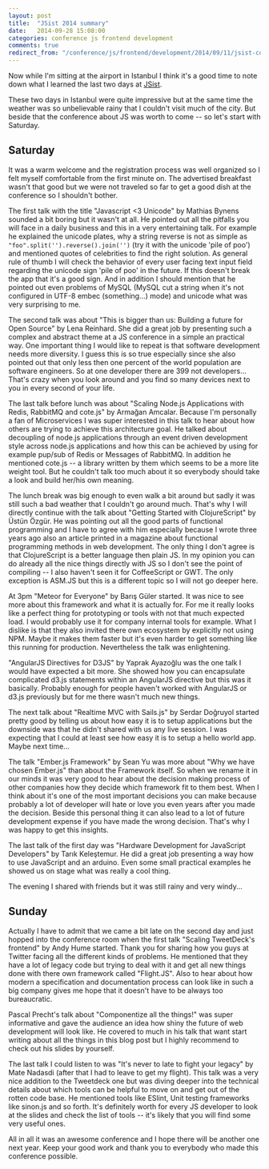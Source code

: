 ```yaml
---
layout: post
title:  "JSist 2014 summary"
date:   2014-09-28 15:08:00
categories: conference js frontend development
comments: true
redirect_from: "/conference/js/frontend/development/2014/09/11/jsist-conference-summary/"
---
```


Now while I'm sitting at the airport in Istanbul I think it's a good time to note down what I learned the last two days at [JSist](http://lanyrd.com/2014/jsist/).

These two days in Istanbul were quite impressive but at the same time the weather was so unbelievable rainy that I couldn't visit much of the city. But beside that the conference about JS was worth to come -- so let's start with Saturday.

## Saturday 
It was a warm welcome and the registration process was well organized so I felt myself comfortable from the first minute on. The advertised breakfast wasn't that good but we were not traveled so far to get a good dish at the conference so I shouldn't bother. 

The first talk with the title "Javascript <3 Unicode" by Mathias Bynens sounded a bit boring but it wasn't at all. He pointed out all the pitfalls you will face in a daily business and this in a very entertaining talk. For example he explained the unicode plates, why a string reverse is not as simple as `"foo".split('').reverse().join('')` (try it with the unicode 'pile of poo') and mentioned quotes of celebrities to find the right solution. As general rule of thumb I will check the behavior of every user facing text input field regarding the unicode sign 'pile of poo' in the future. If this doesn't break the app that it's a good sign. And in addition I should mention that he pointed out even problems of MySQL (MySQL cut a string when it's not configured in UTF-8 embec (something...) mode) and unicode what was very surprising to me.

The second talk was about "This is bigger than us: Building a future for Open Source" by Lena Reinhard. She did a great job by presenting such a complex and abstract theme at a JS conference in a simple an practical way. One important thing I would like to repeat is that software development needs more diversity. I guess this is so true especially since she also pointed out that only less then one percent of the world population are software engineers. So at one developer there are 399 not developers... That's crazy when you look around and you find so many devices next to you in every second of your life. 

The last talk before lunch was about "Scaling Node.js Applications with Redis, RabbitMQ and cote.js" by Armağan Amcalar. Because I'm personally a fan of Microservices I was super interested in this talk to hear about how others are trying to achieve this architecture goal. He talked about decoupling of node.js applications through an event driven development style across node.js applications and how this can be achieved by using for example pup/sub of Redis or Messages of RabbitMQ. In addition he mentioned cote.js -- a library written by them which seems to be a more lite weight tool. But he couldn't talk too much about it so everybody should take a look and build her/his own meaning.

The lunch break was big enough to even walk a bit around but sadly it was still such a bad weather that I couldn't go around much. That's why I will directly continue with the talk about "Getting Started with ClojureScript" by Üstün Özgür. He was pointing out all the good parts of functional programming and I have to agree with him especially because I wrote three years ago also an article printed in a magazine about functional programming methods in web development. The only thing I don't agree is that ClojureScript is a better language then plain JS. In my opinion you can do already all the nice things directly with JS so I don't see the point of compiling -- I also haven't seen it for CoffeeScript or GWT. The only exception is ASM.JS but this is a different topic so I will not go deeper here.

At 3pm "Meteor for Everyone" by Barış Güler started. It was nice to see more about this framework and what it is actually for. For me it really looks like a perfect thing for prototyping or tools with not that much expected load. I would probably use it for company internal tools for example. What I dislike is that they also invited there own ecosystem by explicitly not using NPM. Maybe it makes them faster but it's even harder to get something like this running for production. Nevertheless the talk was enlightening.

"AngularJS Directives for D3JS" by Yaprak Ayazoğlu was the one talk I would have expected a bit more. She showed how you can encapsulate complicated d3.js statements within an AngularJS directive but this was it basically. Probably enough for people haven't worked with AngularJS or d3.js previously but for me there wasn't much new things.

The next talk about "Realtime MVC with Sails.js" by Serdar Doğruyol started pretty good by telling us about how easy it is to setup applications but the downside was that he didn't shared with us any live session. I was expecting that I could at least see how easy it is to setup a hello world app. Maybe next time...

The talk "Ember.js Framework" by Sean Yu was more about "Why we have chosen Ember.js" than about the Framework itself. So when we rename it in our minds it was very good to hear about the decision making process of other companies how they decide which framework fit to them best. When I think about it's one of the most important decisions you can make because probably a lot of developer will hate or love you even years after you made the decision. Beside this personal thing it can also lead to a lot of future development expense if you have made the wrong decision. That's why I was happy to get this insights.

The last talk of the first day was "Hardware Development for JavaScript Developers" by Tarık Keleştemur. He did a great job presenting a way how to use JavaScript and an arduino. Even some small practical examples he showed us on stage what was really a cool thing.

The evening I shared with friends but it was still rainy and very windy...

## Sunday
Actually I have to admit that we came a bit late on the second day and just hopped into the conference room when the first talk "Scaling TweetDeck's frontend" by Andy Hume started. Thank you for sharing how you guys at Twitter facing all the different kinds of problems. He mentioned that they have a lot of legacy code but trying to deal with it and get all new things done with there own framework called "Flight.JS". Also to hear about how modern a specification and documentation process can look like in such a big company gives me hope that it doesn't have to be always too bureaucratic.

Pascal Precht's talk about "Componentize all the things!" was super informative and gave the audience an idea how shiny the future of web development will look like. He covered to much in his talk that want start writing about all the things in this blog post but I highly recommend to check out his slides by yourself.

The last talk I could listen to was "It's never to late to fight your legacy" by Mate Nadasdi (after that I had to leave to get my flight). This talk was a very nice addition to the Tweetdeck one but was diving deeper into the  technical details about which tools can be helpful to move on and get out of the rotten code base. He mentioned tools like ESlint, Unit testing frameworks like sinon.js and so forth. It's definitely worth for every JS developer to look at the slides and check the list of tools -- it's likely that you will find some very useful ones.

All in all it was an awesome conference and I hope there will be another one next year. Keep your good work and thank you to everybody who made this conference possible.



